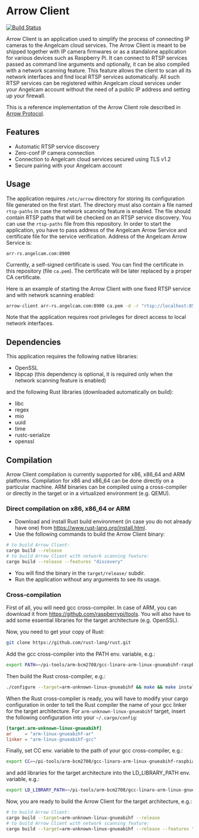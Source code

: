 # Arrow Client

[![Build Status](https://travis-ci.org/angelcam/arrow-client.svg?branch=master)](https://travis-ci.org/angelcam/arrow-client)

Arrow Client is an application used to simplify the process of connecting IP 
cameras to the Angelcam cloud services. The Arrow Client is meant to be shipped 
together with IP camera firmwares or as a standalone application for various 
devices such as Raspberry Pi. It can connect to RTSP services passed as 
command line arguments and optionally, it can be also compiled with a network 
scanning feature. This feature allows the client to scan all its network 
interfaces and find local RTSP services automatically. All such RTSP services 
can be registered within Angelcam cloud services under your Angelcam account 
without the need of a public IP address and setting up your firewall.

This is a reference implementation of the Arrow Client role described in 
[Arrow Protocol](https://github.com/angelcam/arrow-client/wiki/Arrow-Protocol-v0.1 "Arrow Protocol v0.1").

## Features

- Automatic RTSP service discovery
- Zero-conf IP camera connection
- Connection to Angelcam cloud services secured using TLS v1.2
- Secure pairing with your Angelcam account

## Usage

The application requires `/etc/arrow` directory for storing its configuration 
file generated on the first start. The directory must also contain a file named 
`rtsp-paths` in case the network scanning feature is enabled. The file should 
contain RTSP paths that will be checked on an RTSP service discovery. You can 
use the `rtsp-paths` file from this repository. In order to start the 
application, you have to pass address of the Angelcam Arrow Service and 
certificate file for the service verification. Address of the Angelcam Arrow 
Service is:

```
arr-rs.angelcam.com:8900
```

Currently, a self-signed certificate is used. You can find the certificate in 
this repository (file `ca.pem`). The certificate will be later replaced by 
a proper CA certificate.

Here is an example of starting the Arrow Client with one fixed RTSP service and 
with network scanning enabled:

```bash
arrow-client arr-rs.angelcam.com:8900 ca.pem -d -r "rtsp://localhost:8554/stream.sdp?prof=baseline&res=low"
```

Note that the application requires root privileges for direct access to local 
network interfaces.

## Dependencies

This application requires the following native libraries:

- OpenSSL
- libpcap (this dependency is optional, it is required only when the network 
    scanning feature is enabled)

and the following Rust libraries (downloaded automatically on build):

- libc
- regex
- mio
- uuid
- time
- rustc-serialize
- openssl

## Compilation

Arrow Client compilation is currently supported for x86, x86\_64 and ARM 
platforms. Compilation for x86 and x86\_64 can be done directly on 
a particular machine. ARM binaries can be compiled using a cross-compiler or 
directly in the target or in a virtualized environment (e.g. QEMU).

### Direct compilation on x86, x86\_64 or ARM

- Download and install Rust build environment (in case you do not already 
  have one) from https://www.rust-lang.org/install.html. 
- Use the following commands to build the Arrow Client binary:
   
```bash
# to build Arrow Client:
cargo build --release
# to build Arrow Client with network scanning feature:
cargo build --release --features "discovery"
```

- You will find the binary in the `target/release/` subdir.
- Run the application without any arguments to see its usage.

### Cross-compilation

First of all, you will need gcc cross-compiler. In case of ARM, you can 
download it from https://github.com/raspberrypi/tools. You will also have to 
add some essential libraries for the target architecture (e.g. OpenSSL).

Now, you need to get your copy of Rust:

```bash
git clone https://github.com/rust-lang/rust.git
```

Add the gcc cross-compiler into the PATH env. variable, e.g.:

```bash
export PATH=~/pi-tools/arm-bcm2708/gcc-linaro-arm-linux-gnueabihf-raspbian-x64/bin:$PATH
```

Then build the Rust cross-compiler, e.g.:

```bash
./configure --target=arm-unknown-linux-gnueabihf && make && make install
```

When the Rust cross-compiler is ready, you will have to modify your 
cargo configuration in order to tell the Rust compiler the name of your gcc 
linker for the target architecture. For `arm-unknown-linux-gnueabihf` target, 
insert the following configuration into your `~/.cargo/config`:

```toml
[target.arm-unknown-linux-gnueabihf]
ar     = "arm-linux-gnueabihf-ar"
linker = "arm-linux-gnueabihf-gcc"
```

Finally, set CC env. variable to the path of your gcc cross-compiler, e.g.:

```bash
export CC=~/pi-tools/arm-bcm2708/gcc-linaro-arm-linux-gnueabihf-raspbian-x64/bin/arm-linux-gnueabihf-gcc
```

and add libraries for the target architecture into the LD_LIBRARY_PATH env. 
variable, e.g.:

```bash
export LD_LIBRARY_PATH=~/pi-tools/arm-bcm2708/gcc-linaro-arm-linux-gnueabihf-raspbian-x64/lib:$LD_LIBRARY_PATH
```

Now, you are ready to build the Arrow Client for the target architecture, e.g.:

```bash
# to build Arrow Client:
cargo build --target=arm-unknown-linux-gnueabihf --release
# to build Arrow Client with network scanning feature:
cargo build --target=arm-unknown-linux-gnueabihf --release --features "discovery"
```

